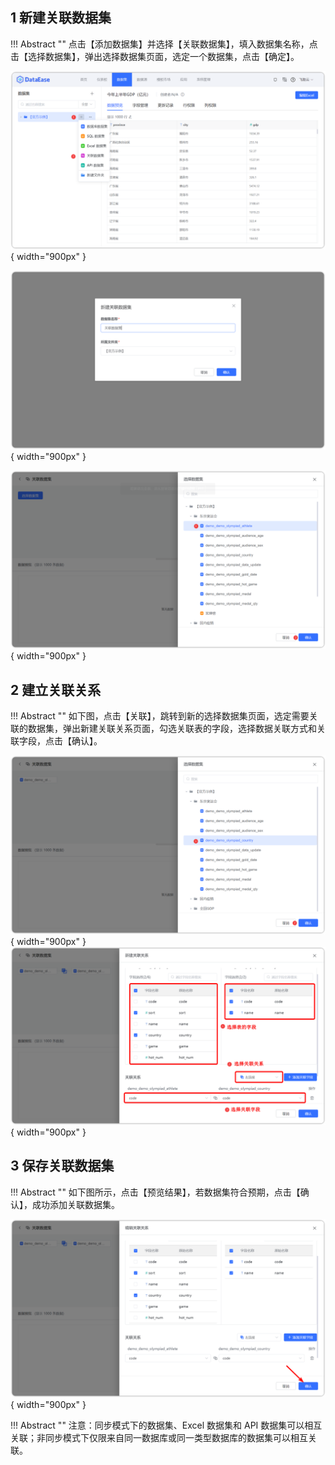 ## 1 新建关联数据集

!!! Abstract ""
    点击【添加数据集】并选择【关联数据集】，填入数据集名称，点击【选择数据集】，弹出选择数据集页面，选定一个数据集，点击【确定】。


![添加关联数据集](../../img/dataset_configuration/添加关联数据集.png){ width="900px" }

![添加关联数据集](../../img/dataset_configuration/添加关联数据集1.png){ width="900px" }

![添加关联数据集](../../img/dataset_configuration/添加关联数据集2.png){ width="900px" }

## 2 建立关联关系

!!! Abstract ""
    如下图，点击【关联】，跳转到新的选择数据集页面，选定需要关联的数据集，弹出新建关联关系页面，勾选关联表的字段，选择数据关联方式和关联字段，点击【确认】。

![建立关联关系1](../../img/dataset_configuration/建立关联关系1.png){ width="900px" }  
![建立关联关系2](../../img/dataset_configuration/建立关联关系2.png){ width="900px" }

## 3 保存关联数据集

!!! Abstract ""
    如下图所示，点击【预览结果】，若数据集符合预期，点击【确认】，成功添加关联数据集。

![保存关联数据集](../../img/dataset_configuration/保存关联数据集.png){ width="900px" }

!!! Abstract ""
    注意：同步模式下的数据集、Excel 数据集和 API 数据集可以相互关联；非同步模式下仅限来自同一数据库或同一类型数据库的数据集可以相互关联。